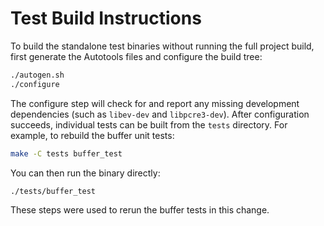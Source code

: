 # Test Build Instructions

To build the standalone test binaries without running the full project build, first generate the Autotools files and configure the build tree:

```sh
./autogen.sh
./configure
```

The configure step will check for and report any missing development dependencies (such as `libev-dev` and `libpcre3-dev`). After configuration succeeds, individual tests can be built from the `tests` directory. For example, to rebuild the buffer unit tests:

```sh
make -C tests buffer_test
```

You can then run the binary directly:

```sh
./tests/buffer_test
```

These steps were used to rerun the buffer tests in this change.
